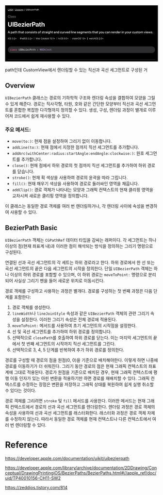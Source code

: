 ![](iOS/UIBezierPath/define.png)

path인데 CustomView에서 렌더링할 수 있는 직선과 곡선 세그먼트로 구성된 거

## Overview
`UIBezierPath` 클래스는 경로의 기하학적 구조와 렌더링 속성을 결합하여 모양을 그릴 수 있게 해준다. 경로는 직사각형, 타원, 호와 같은 간단한 모양부터 직선과 곡선 세그먼트를 혼합한 복잡한 다각형까지 정의할 수 있다. 생성, 구성, 렌더링 과정이 별개로 이루어져 코드에서 쉽게 재사용할 수 있다.
### 주요 메서드:
- `move(to:)`: 현재 점을 설정하여 그리기 없이 이동합니다.
- `addLine(to:)`: 현재 점에서 지정한 점까지 직선 세그먼트를 추가합니다.
- `addArc(withCenter:radius:startAngle:endAngle:clockwise:)`: 원호 세그먼트를 추가합니다.
- `close()`: 현재 점에서 하위 경로의 첫 점까지 직선 세그먼트를 추가하여 하위 경로를 닫습니다.
- `stroke()`: 현재 획 색상을 사용하여 경로의 윤곽을 따라 그립니다.
- `fill()`: 현재 채우기 색상을 사용하여 경로로 둘러싸인 영역을 채웁니다.
- `addClip()`: 경로 객체가 나타내는 모양과 그래픽 컨텍스트의 현재 클리핑 영역을 교차시켜 새로운 클리핑 영역을 정의합니다.

이 클래스는 동일한 경로 객체를 여러 번 렌더링하거나, 각 렌더링 사이에 속성을 변경하여 사용할 수 있다.

## BezierPath Basic
`UIBezierPath` 객체는 `CGPathRef` 데이터 타입을 감싸는 래퍼이다. 각 세그먼트는 하나 이상의 점(현재 좌표계 내)과 이러한 점이 해석되는 방식을 정의하는 그리기 명령으로 구성된다.

연결된 선과 곡선 세그먼트의 각 세트는 하위 경로라고 한다. 하위 경로에서 한 선 또는 곡선 세그먼트의 끝은 다음 세그먼트의 시작을 정의한다. 단일 `UIBezierPath` 객체는 하나 이상의 하위 경로를 포함할 수 있으며, 이 하위 경로는 `moveToPoint:` 명령으로 분리되어 사실상 그리기 펜을 들어 새로운 위치로 이동시킨다.

경로 객체를 구성하고 사용하는 과정은 별개다. 경로를 구성하는 첫 번째 과정은 다음 단계를 포함한다:

1. 경로 객체를 생성한다.
2. `lineWidth`나 `lineJoinStyle` 속성과 같은 `UIBezierPath` 객체의 관련 그리기 속성을 설정한다. 이러한 그리기 속성은 전체 경로에 적용된다.
3. `moveToPoint:` 메서드를 사용하여 초기 세그먼트의 시작점을 설정한다.
4. 선 및 곡선 세그먼트를 추가하여 하위 경로를 정의합니다.
5. 선택적으로 `closePath`를 호출하여 하위 경로를 닫는다. 이는 마지막 세그먼트의 끝에서 첫 번째 세그먼트의 시작까지 직선 세그먼트를 그린다.
6. 선택적으로 3, 4, 5 단계를 반복하여 추가 하위 경로를 정의한다.

경로를 구성할 때 경로의 점을 원점(0, 0)을 기준으로 배치해야한다. 이렇게 하면 나중에 경로를 이동하기가 더 쉬워진다. 그리기 동안 경로의 점은 현재 그래픽 컨텍스트의 좌표계에 그대로 적용된다. 경로가 원점을 기준으로 배치된 경우, 현재 그래픽 컨텍스트에 평행 이동 인자가 있는 아핀 변환을 적용하기만 하면 경로를 재배치할 수 있다. 그래픽 컨텍스트를 수정하는 장점은 변환을 저장하고 그래픽 상태를 복원하여 쉽게 실행 취소할 수 있다는 것이다.

경로 객체를 그리려면 `stroke` 및 `fill` 메서드를 사용한다. 이러한 메서드는 현재 그래픽 컨텍스트에서 경로의 선과 곡선 세그먼트를 렌더링한다. 렌더링 과정은 경로 객체의 속성을 사용하여 선과 곡선 세그먼트를 래스터화한다. 래스터화 과정은 경로 객체 자체를 수정하지 않는다. 따라서 동일한 경로 객체를 현재 컨텍스트나 다른 컨텍스트에서 여러 번 렌더링할 수 있다.

# Reference
https://developer.apple.com/documentation/uikit/uibezierpath

https://developer.apple.com/library/archive/documentation/2DDrawing/Conceptual/DrawingPrintingiOS/BezierPaths/BezierPaths.html#//apple_ref/doc/uid/TP40010156-CH11-SW2

https://zeddios.tistory.com/814